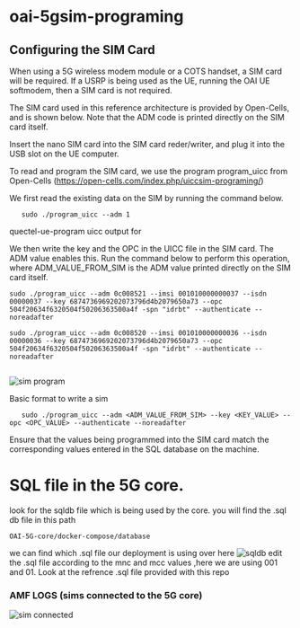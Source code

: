 # oai-5gsim-programing
## Configuring the SIM Card

When using a 5G wireless modem module or a COTS handset, a SIM card will be required. If a USRP is being used as the UE, running the OAI UE softmodem, then a SIM card is not required.

The SIM card used in this reference architecture is provided by Open-Cells, and is shown below. Note that the ADM code is printed directly on the SIM card itself.

Insert the nano SIM card into the SIM card reder/writer, and plug it into the USB slot on the UE computer.

To read and program the SIM card, we use the program program_uicc from Open-Cells (https://open-cells.com/index.php/uiccsim-programing/)

We first read the existing data on the SIM by running the command below.
```
   sudo ./program_uicc --adm 1
```
quectel-ue-program uicc output for 

We then write the key and the OPC in the UICC file in the SIM card. The ADM value enables this. Run the command below to perform this operation, where ADM_VALUE_FROM_SIM is the ADM value printed directly on the SIM card itself.
```
sudo ./program_uicc --adm 0c008521 --imsi 001010000000037 --isdn 00000037 --key 6874736969202073796d4b2079650a73 --opc 504f20634f6320504f50206363500a4f -spn "idrbt" --authenticate --noreadafter 

```

```
sudo ./program_uicc --adm 0c008520 --imsi 001010000000036 --isdn 00000036 --key 6874736969202073796d4b2079650a73 --opc 504f20634f6320504f50206363500a4f -spn "idrbt" --authenticate --noreadafter 


```
![sim program](https://github.com/abhic137/oai-5gsim-programing/assets/46273637/4dfb64d6-5221-432a-8d83-dbb98c582aa5)



Basic format to write a sim
```
   sudo ./program_uicc --adm <ADM_VALUE_FROM_SIM> --key <KEY_VALUE> --opc <OPC_VALUE> --authenticate --noreadafter 
```


Ensure that the values being programmed into the SIM card match the corresponding values entered in the SQL database on the machine. 
# SQL file in the 5G core.
look for the sqldb file which is being used by the core.
you will find the .sql db file in this path
```
OAI-5G-core/docker-compose/database
```
we can find which .sql file our deployment is using over here
![sqldb](https://github.com/abhic137/oai-5gsim-programing/assets/46273637/d11f7264-e94e-4eb8-9f9d-5fd715744109)
edit the .sql file according to the mnc and mcc values ,here we are using 001 and 01. Look at the refrence .sql file provided with this repo

### AMF LOGS (sims connected to the 5G core)
![sim connected](https://github.com/abhic137/oai-5gsim-programing/assets/46273637/9deff597-2e77-4baf-803e-be337daa211b)
